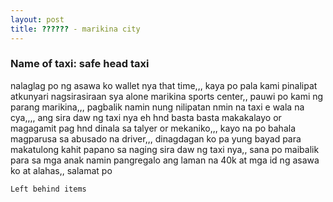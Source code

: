 ```yaml
---
layout: post
title: ?????? - marikina city
---
```


### Name of taxi: safe head taxi

nalaglag po ng asawa ko wallet nya that time,,, kaya po pala kami pinalipat atkunyari nagsirasiraan sya alone marikina sports center,, pauwi po kami ng parang marikina,,, pagbalik namin nung nilipatan nmin na taxi e wala na cya,,,, ang sira daw ng taxi nya eh hnd basta basta makakalayo or magagamit pag hnd dinala sa talyer or  mekaniko,,, kayo na po bahala magparusa sa abusado na driver,,, dinagdagan ko pa yung bayad para makatulong kahit papano sa naging sira daw ng taxi nya,, sana po maibalik para sa mga anak namin pangregalo ang laman na 40k  at mga id ng asawa ko at alahas,, salamat po

```Left behind items```

